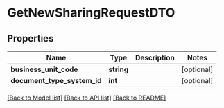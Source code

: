 # GetNewSharingRequestDTO

## Properties
Name | Type | Description | Notes
------------ | ------------- | ------------- | -------------
**business_unit_code** | **string** |  | [optional] 
**document_type_system_id** | **int** |  | [optional] 

[[Back to Model list]](../README.md#documentation-for-models) [[Back to API list]](../README.md#documentation-for-api-endpoints) [[Back to README]](../README.md)



